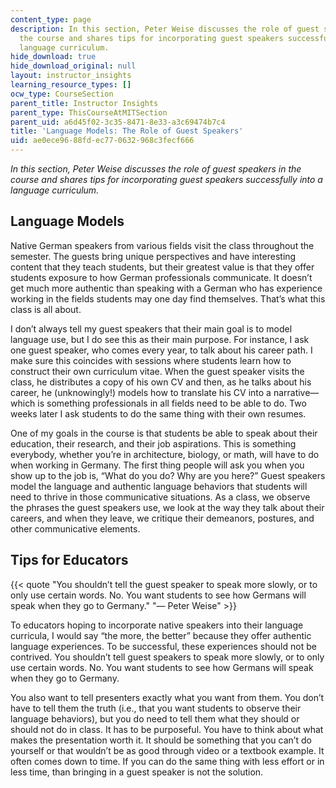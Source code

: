 ```yaml
---
content_type: page
description: In this section, Peter Weise discusses the role of guest speakers in
  the course and shares tips for incorporating guest speakers successfully into a
  language curriculum.
hide_download: true
hide_download_original: null
layout: instructor_insights
learning_resource_types: []
ocw_type: CourseSection
parent_title: Instructor Insights
parent_type: ThisCourseAtMITSection
parent_uid: a6d45f02-3c35-8471-8e33-a3c69474b7c4
title: 'Language Models: The Role of Guest Speakers'
uid: ae0ece96-88fd-ec77-0632-968c3fecf666
---
```


_In this section, Peter Weise discusses the role of guest speakers in the course and shares tips for incorporating guest speakers successfully into a language curriculum._

Language Models
---------------

Native German speakers from various fields visit the class throughout the semester. The guests bring unique perspectives and have interesting content that they teach students, but their greatest value is that they offer students exposure to how German professionals communicate. It doesn’t get much more authentic than speaking with a German who has experience working in the fields students may one day find themselves. That’s what this class is all about.

I don’t always tell my guest speakers that their main goal is to model language use, but I do see this as their main purpose. For instance, I ask one guest speaker, who comes every year, to talk about his career path. I make sure this coincides with sessions where students learn how to construct their own curriculum vitae. When the guest speaker visits the class, he distributes a copy of his own CV and then, as he talks about his career, he (unknowingly!) models how to translate his CV into a narrative—which is something professionals in all fields need to be able to do. Two weeks later I ask students to do the same thing with their own resumes.

One of my goals in the course is that students be able to speak about their education, their research, and their job aspirations. This is something everybody, whether you’re in architecture, biology, or math, will have to do when working in Germany. The first thing people will ask you when you show up to the job is, “What do you do? Why are you here?” Guest speakers model the language and authentic language behaviors that students will need to thrive in those communicative situations. As a class, we observe the phrases the guest speakers use, we look at the way they talk about their careers, and when they leave, we critique their demeanors, postures, and other communicative elements.

Tips for Educators
------------------

{{< quote "You shouldn’t tell the guest speaker to speak more slowly, or to only use certain words. No. You want students to see how Germans will speak when they go to Germany." "— Peter Weise" >}}

To educators hoping to incorporate native speakers into their language curricula, I would say “the more, the better” because they offer authentic language experiences. To be successful, these experiences should not be contrived. You shouldn’t tell guest speakers to speak more slowly, or to only use certain words. No. You want students to see how Germans will speak when they go to Germany.

You also want to tell presenters exactly what you want from them. You don’t have to tell them the truth (i.e., that you want students to observe their language behaviors), but you do need to tell them what they should or should not do in class. It has to be purposeful. You have to think about what makes the presentation worth it. It should be something that you can’t do yourself or that wouldn’t be as good through video or a textbook example. It often comes down to time. If you can do the same thing with less effort or in less time, than bringing in a guest speaker is not the solution.